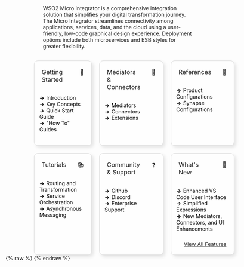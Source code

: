 <div class="homePage">
    <div class="description-section">
        <div>
            WSO2 Micro Integrator is a comprehensive integration solution that simplifies your digital transformation journey. The Micro Integrator streamlines connectivity among applications, services, data, and the cloud using a user-friendly, low-code graphical design experience. Deployment options include both microservices and ESB styles for greater flexibility.
        </div>
        <div>
            <a href="https://wso2.com/micro-integrator/" class="banner-link"></a>
        </div>
    </div>
    <div class="section02">
        <div class="tiles-container">
            <div class="tile">
                <div class="tile-header">
                    <h3>Getting Started</h3>
                    <span class="tile-icon">🚀</span>
                </div>
                <ul class="links-list">
                    <li>
                        <a href="/introduction" class="link">Introduction</a>
                    </li>
                    <li>
                        <a href="/introduction" class="link">Key Concepts</a>
                    </li>
                    <li>
                        <a href="/introduction" class="link">Quick Start Guide</a>
                    </li>
                    <li>
                        <a href="/introduction" class="link">"How To" Guides</a>
                    </li>
                </ul>
            </div>
            <div class="tile">
                <div class="tile-header">
                    <h3>Mediators & Connectors</h3>
                    <span class="tile-icon">🔗</span>
                </div>
                <ul class="links-list">
                    <li>
                        <a href="/introduction" class="link">Mediators</a>
                    </li>
                    <li>
                        <a href="/introduction" class="link">Connectors</a>
                    </li>
                    <li>
                        <a href="/introduction" class="link">Extensions</a>
                    </li>
                </ul>
            </div>
            <div class="tile">
                <div class="tile-header">
                    <h3>References</h3>
                    <span class="tile-icon">🔧</span>
                </div>
                <ul class="links-list">
                    <li>
                        <a href="/introduction" class="link">Product Configurations</a>
                    </li>
                    <li>
                        <a href="/introduction" class="link">Synapse Configurations</a>
                    </li>
                </ul>
            </div>
            <div class="tile">
                <div class="tile-header">
                    <h3>Tutorials</h3>
                    <span class="tile-icon">📚</span>
                </div>
                <ul class="links-list">
                    <li>
                        <a href="/introduction" class="link">Routing and Transformation</a>
                    </li>
                    <li>
                        <a href="/introduction" class="link">Service Orchestration</a>
                    </li>
                    <li>
                        <a href="/introduction" class="link">Asynchronous Messaging</a>
                    </li>
                </ul>
            </div>
            <div class="tile">
                <div class="tile-header">
                    <h3>Community & Support</h3>
                    <span class="tile-icon">❓</span>
                </div>
                <ul class="links-list">
                    <li>
                        <a href="/introduction" class="link">Github</a>
                    </li>
                    <li>
                        <a href="/introduction" class="link">Discord</a>
                    </li>
                    <li>
                        <a href="/introduction" class="link">Enterprise Support</a>
                    </li>
                </ul>
            </div>
            <div class="tile">
                <div class="tile-header">
                    <h3>What's New</h3>
                    <span class="tile-icon">📢</span>
                </div>
                <ul class="links-list">
                    <li>
                        <a href="/introduction" class="link">Enhanced VS Code User Interface</a>
                    </li>
                    <li>
                        <a href="/introduction" class="link">Simplified Expressions</a>
                    </li>
                    <li>
                        <a href="/introduction" class="link">New Mediators, Connectors, and UI Enhancements</a>
                    </li>
                </ul>
                <div class="button-container">
                    <a href="features/all.html" class="view-all-button">View All Features</a>
                </div>
            </div>
        </div>
    </div>
</div>
{% raw %}
<style>
.md-sidebar.md-sidebar--primary {
    display: none;
}
.md-sidebar.md-sidebar--secondary{
    display: none;
}
.section02 {
    display: flex;
    justify-content: space-between;
}
header.md-header .md-header__button:not([hidden]) {
    /* display: none; */
}
.about-home {
    display: flex;
}
.about-home div:first-child {
    width: 50%;
    padding-top: 20px;
}
.about-home div:nth-child(2) {
    width: 50%;
}
@media screen and (max-width: 76.1875em) {
    .md-sidebar.md-sidebar--primary {
        display: block;
    }
}
@media screen and (max-width: 945px) {
    .about-home div:first-child {
        width: 100%;
    }
    .about-home div:nth-child(2) {
        width: 100%;
    }
    .about-home {
        flex-direction: column;
    }
    .md-typeset a {
        background-position-x: left;
    }
    .download-btn-wrapper {
        display: block;
        text-align: center;
    }
}
.md-typeset h1{
    visibility: hidden;
    margin-bottom: 0;
}
.md-search-result__article.md-typeset h1{
    visibility: visible;
}
.homePage {
    /* background: linear-gradient(100deg, #fff9ee, #ffffff); */
}
.description-section {
  display: flex;
  justify-content: space-between;
  align-items: center;
  margin-bottom: 30px;
  margin-left: 100px;
}
.tiles-container {
  display: grid;
  grid-template-columns: repeat(3, 1fr);
  gap: 20px;
  max-width: 70%;
  margin: 0 auto;
  grid-auto-rows: auto;
}
.tile {
  background-color: rgba(255, 255, 255, 0.6); 
  padding: 20px;
  border-radius: 10px;
  box-shadow: 5px 5px 10px rgba(0, 0, 0, 0.1);
  transition: transform 0.2s ease-in-out;
  position: relative;
  border: 1px solid rgb(215, 215, 215);
  height: auto; /* Ensures tiles adjust height based on content */
  display: flex;
  flex-direction: column;
  justify-content: flex-start; 
}
.tile:hover {
  transform: scale(1.03);
}
.tile-header {
  display: flex;
  justify-content: space-between;
}
.tile h3 {
  font-weight: 400;
  margin-top: 0px;
}
.tile-icon {
  margin-left: 30px;
  font-size: 1rem;
}
.links-list li {
  list-style-type: none;
}
.link {
  display: inline-block;
  margin-left: -30px;
  color:rgb(0, 0, 0) !important;
  text-decoration: none;
}
.link:hover {
  color: rgb(252, 92, 8) !important;
  text-decoration: none;
}
.link:before {
  content: '→';
  font-weight: bold;
  margin-right: 5px;
}
.button-container {
    text-align: right;
    margin-top: 10px;
}
</style>
{% endraw %}
